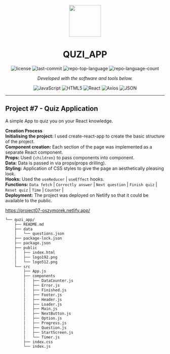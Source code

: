 <p align="center">
  <img src="https://cdn-icons-png.flaticon.com/512/6295/6295417.png" width="100" />
</p>
<p align="center">
    <h1 align="center">QUZI_APP</h1>
</p>
<p align="center">
	<img src="https://img.shields.io/github/license/oszymorek/quzi_app.git?style=flat&color=0080ff" alt="license">
	<img src="https://img.shields.io/github/last-commit/oszymorek/quzi_app.git?style=flat&logo=git&logoColor=white&color=0080ff" alt="last-commit">
	<img src="https://img.shields.io/github/languages/top/oszymorek/quzi_app.git?style=flat&color=0080ff" alt="repo-top-language">
	<img src="https://img.shields.io/github/languages/count/oszymorek/quzi_app.git?style=flat&color=0080ff" alt="repo-language-count">
<p>
<p align="center">
		<em>Developed with the software and tools below.</em>
</p>
<p align="center">
	<img src="https://img.shields.io/badge/JavaScript-F7DF1E.svg?style=flat&logo=JavaScript&logoColor=black" alt="JavaScript">
	<img src="https://img.shields.io/badge/HTML5-E34F26.svg?style=flat&logo=HTML5&logoColor=white" alt="HTML5">
	<img src="https://img.shields.io/badge/React-61DAFB.svg?style=flat&logo=React&logoColor=black" alt="React">
	<img src="https://img.shields.io/badge/Axios-5A29E4.svg?style=flat&logo=Axios&logoColor=white" alt="Axios">
	<img src="https://img.shields.io/badge/JSON-000000.svg?style=flat&logo=JSON&logoColor=white" alt="JSON">
</p>
<hr>


## Project #7 - Quiz Application

A simple App to quiz you on your React knowledge. 

<strong>Creation Process</strong> </br>
<strong>Initialising the project:</strong> I used create-react-app to create the basic structure of the project.</br>
<strong>Component creation:</strong> Each section of the page was implemented as a separate React component.</br>
<strong>Props:</strong> Used `{children}` to pass components into component.</br>
<strong>Data:</strong> Data is passed in via props(props drilling).</br>
<strong>Styling:</strong> Application of CSS styles to give the page an aesthetically pleasing look.</br>
<strong>Hooks:</strong> Used the `useReducer` | `useEffect` hooks.</br>
<strong>Functions:</strong> `Data fetch` | `Correctly answer` | `Next question` | `Finish quiz` | `Reset quiz` | `Time` |  `Counter` |</br>
<strong>Deployment:</strong> The project was deployed on Netlify so that it could be available to the public.</br>

https://project07-oszymorek.netlify.app/

```sh
└── quzi_app/
    ├── README.md
    ├── data
    │   └── questions.json
    ├── package-lock.json
    ├── package.json
    ├── public
    │   ├── index.html
    │   ├── logo192.png
    │   └── logo512.png
    └── src
        ├── App.js
        ├── components
        │   ├── DataCounter.js
        │   ├── Error.js
        │   ├── Finished.js
        │   ├── Footer.js
        │   ├── Header.js
        │   ├── Loader.js
        │   ├── Main.js
        │   ├── NextButton.js
        │   ├── Option.js
        │   ├── Progress.js
        │   ├── Question.js
        │   ├── StartScreen.js
        │   └── Timer.js
        ├── index.css
        └── index.js
```
